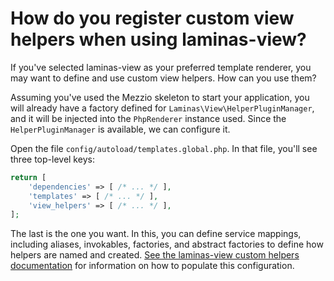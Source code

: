 # How do you register custom view helpers when using laminas-view?

If you've selected laminas-view as your preferred template renderer, you may want
to define and use custom view helpers. How can you use them?

Assuming you've used the Mezzio skeleton to start your application, you will
already have a factory defined for `Laminas\View\HelperPluginManager`, and it will
be injected into the `PhpRenderer` instance used. Since the `HelperPluginManager`
is available, we can configure it.

Open the file `config/autoload/templates.global.php`. In that file, you'll see
three top-level keys:

```php
return [
    'dependencies' => [ /* ... */ ],
    'templates' => [ /* ... */ ],
    'view_helpers' => [ /* ... */ ],
];
```

The last is the one you want. In this, you can define service mappings,
including aliases, invokables, factories, and abstract factories to define how
helpers are named and created.
[See the laminas-view custom helpers documentation](https://docs.laminas.dev/laminas-view/helpers/advanced-usage/)
for information on how to populate this configuration.
